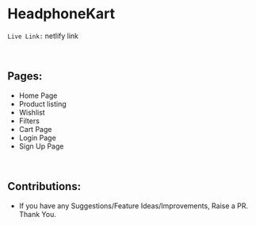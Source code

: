 # HeadphoneKart

```Live Link:``` netlify link

<br/>

## Pages:
- Home Page
- Product listing
- Wishlist
- Filters
- Cart Page
- Login Page
- Sign Up Page

<br/>

## Contributions:
- If you have any Suggestions/Feature Ideas/Improvements, Raise a PR. Thank You.
